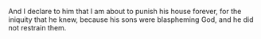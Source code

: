 And I declare to him that I am about to punish his house forever, for the iniquity that he knew, because his sons were blaspheming God, and he did not restrain them.
